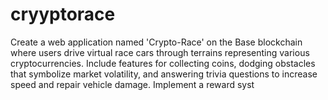 # cryyptorace
Create a web application named 'Crypto-Race' on the Base blockchain where users drive virtual race cars through terrains representing various cryptocurrencies. Include features for collecting coins, dodging obstacles that symbolize market volatility, and answering trivia questions to increase speed and repair vehicle damage. Implement a reward syst
